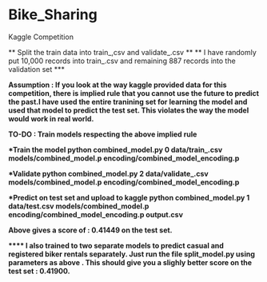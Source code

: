 Bike_Sharing
============

Kaggle Competition



** Split the train data into train_,csv and validate_.csv **
** I have randomly put 10,000 records into train_.csv and remaining 887 records into the validation set ***

<b> Assumption : If you look at the way kaggle provided data for this competition, there is implied rule that you cannot use the future to predict the past.I have used the entire tranining set for learning the model and used that model to predict the test set. This violates the way the model would work in real world.  

TO-DO : Train models respecting the above implied rule
<b>


*Train the model 
python combined_model.py 0 data/train_.csv models/combined_model.p encoding/combined_model_encoding.p 

*Validate 
python combined_model.py 2 data/validate_.csv models/combined_model.p encoding/combined_model_encoding.p

*Predict on test set and upload to kaggle
python combined_model.py 1 data/test.csv models/combined_model.p encoding/combined_model_encoding.p output.csv 

Above gives a score of : 0.41449 on the test set.

**** I also trained to two separate models to predict casual and registered biker rentals separately. Just run the file split_model.py using parameters as above . This should give you a slighly better score on the test set : 0.41900. 





